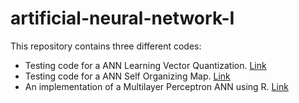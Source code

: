 # artificial-neural-network-I
This repository contains three different codes:
  - Testing code for a ANN Learning Vector Quantization. [Link](LVQ)
  - Testing code for a ANN Self Organizing Map. [Link](SOM)
  - An implementation of a Multilayer Perceptron ANN using R. [Link](PM)
